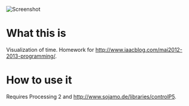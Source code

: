 ![Screenshot](https://raw.github.com/bertbalcaen/MClockProcessingSketch/master/screenshot.png)

What this is
============

Visualization of time. Homework for http://www.iaacblog.com/mai2012-2013-programming/.

How to use it
=============

Requires Processing 2 and http://www.sojamo.de/libraries/controlP5.
